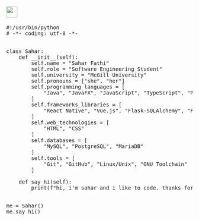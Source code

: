 # <img src="https://raw.githubusercontent.com/iampavangandhi/iampavangandhi/master/gifs/Hi.gif" width="30px">

<pre>
#!/usr/bin/python
# -*- coding: utf-8 -*-


class Sahar:
    def __init__(self):
        self.name = "Sahar Fathi"
        self.role = "Software Engineering Student"
        self.university = "McGill University"
        self.pronouns = ["she", "her"]
        self.programming_languages = [
            "Java", "JavaFX", "JavaScript", "TypeScript", "Python", "C", "VB", "VBA", "Bash", "OCaml"
        ]
        self.frameworks_libraries = [
            "React Native", "Vue.js", "Flask-SQLAlchemy", "Flask", "Spring", "JUnit", "Cucumber", "Gherkin", "Umple"
        ]
        self.web_technologies = [
            "HTML", "CSS"
        ]
        self.databases = [
            "MySQL", "PostgreSQL", "MariaDB"
        ]
        self.tools = [
            "Git", "GitHub", "Linux/Unix", "GNU Toolchain"
        ]

    def say_hi(self):
        print(f"hi, i'm sahar and i like to code. thanks for dropping by :P")


me = Sahar()
me.say_hi()
</pre>
